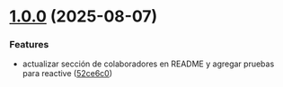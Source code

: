 # [1.0.0](https://github.com/kkokotero/boxels/compare/52ce6c0356e835a3b87709d0f82a067dfeb67f5a...v1.0.0) (2025-08-07)


### Features

* actualizar sección de colaboradores en README y agregar pruebas para reactive ([52ce6c0](https://github.com/kkokotero/boxels/commit/52ce6c0356e835a3b87709d0f82a067dfeb67f5a))



